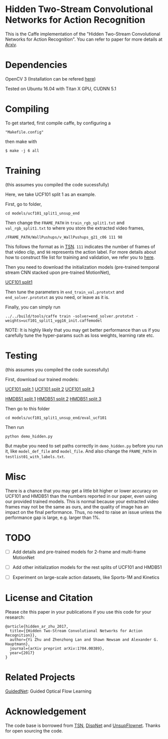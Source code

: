 Hidden Two-Stream Convolutional Networks for Action Recognition
============================

This is the Caffe implementation of the "Hidden Two-Stream Convolutional Networks for Action Recognition". You can refer to paper for more details at [Arxiv](https://arxiv.org/abs/1704.00389).


Dependencies
=========

OpenCV 3 (Installation can be refered [here](https://github.com/BVLC/caffe/wiki/OpenCV-3.2-Installation-Guide-on-Ubuntu-16.04))

Tested on Ubuntu 16.04 with Titan X GPU, CUDNN 5.1

Compiling
=========

To get started, first compile caffe, by configuring a

    "Makefile.config" 

then make with 

    $ make -j 6 all

Training
========

(this assumes you compiled the code sucessfully) 

Here, we take UCF101 split 1 as an example. 

First, go to folder, 

    cd models/ucf101_split1_unsup_end
    
Then change the `FRAME_PATH` in `train_rgb_split1.txt` and `val_rgb_split1.txt` to where you store the extracted video frames,  

    /FRAME_PATH/WallPushups/v_WallPushups_g21_c06 111 98

This follows the format as in [TSN](https://github.com/yjxiong/temporal-segment-networks). `111` indicates the number of frames of that video clip, and `98` represents the action label. For more details about how to construct file list for training and validation, we refer you to [here](https://github.com/yjxiong/temporal-segment-networks#construct-file-lists-for-training-and-validation).

Then you need to download the initialization models (pre-trained temporal stream CNN stacked upon pre-trained MotionNet), 

[UCF101 split1](https://drive.google.com/open?id=0B-bJpXHBmFWDNnZ2TnE3cVZTNVU) 

Then tune the parameters in `end_train_val.prototxt` and `end_solver.prototxt` as you need, or leave as it is. 

Finally, you can simply run

    ../../build/tools/caffe train -solver=end_solver.prototxt -weights=ucf101_split1_vgg16_init.caffemodel


NOTE: It is highly likely that you may get better performance than us if you carefully tune the hyper-params such as loss weights, learning rate etc. 

Testing
========

(this assumes you compiled the code sucessfully) 

First, download our trained models:

[UCF101 split 1](https://drive.google.com/open?id=0B-bJpXHBmFWDamFiUmp0UGpwY2c) [UCF101 split 2](https://drive.google.com/open?id=0B-bJpXHBmFWDVlpULU5tcmdGaGs) [UCF101 split 3](https://drive.google.com/open?id=0B-bJpXHBmFWDNmozVDlPSTFWdEE) 

[HMDB51 split 1](https://drive.google.com/open?id=0B-bJpXHBmFWDUER6OUdyVmNyenM) [HMDB51 split 2](https://drive.google.com/open?id=0B-bJpXHBmFWDcmxVZmxyUWVJbzQ) [HMDB51 split 3](https://drive.google.com/open?id=0B-bJpXHBmFWDenZpWlFqNm0yMnM) 

Then go to this folder

    cd models/ucf101_split1_unsup_end/eval_ucf101

Then run

    python demo_hidden.py

But maybe you need to set paths correctly in `demo_hidden.py` before you run it, like `model_def_file` and `model_file`. And also change the `FRAME_PATH` in `testlist01_with_labels.txt`. 

Misc
====================

There is a chance that you may get a little bit higher or lower accuracy on UCF101 and HMDB51 than the numbers reported in our paper, even using our provided trained models. This is normal because your extracted video frames may not be the same as ours, and the quality of image has an impact on the final performance. Thus, no need to raise an issue unless the performance gap is large, e.g. larger than 1%. 

TODO
====================

- [ ] Add details and pre-trained models for 2-frame and multi-frame MotionNet
- [ ] Add other initialization models for the rest splits of UCF101 and HMDB51
- [ ] Experiment on large-scale action datasets, like Sports-1M and Kinetics 


License and Citation
====================

Please cite this paper in your publications if you use this code for your research:

    @article{hidden_ar_zhu_2017,
      title={{Hidden Two-Stream Convolutional Networks for Action Recognition}},
      author={Yi Zhu and Zhenzhong Lan and Shawn Newsam and Alexander G. Hauptmann},
      journal={arXiv preprint arXiv:1704.00389},
      year={2017}
    }

Related Projects
====================

[GuidedNet](https://github.com/bryanyzhu/GuidedNet): Guided Optical Flow Learning


Acknowledgement
====================

The code base is borrowed from [TSN](https://github.com/yjxiong/temporal-segment-networks), [DispNet](https://lmb.informatik.uni-freiburg.de/resources/software.php) and [UnsupFlownet](http://scs.ryerson.ca/~jjyu/). Thanks for open sourcing the code.